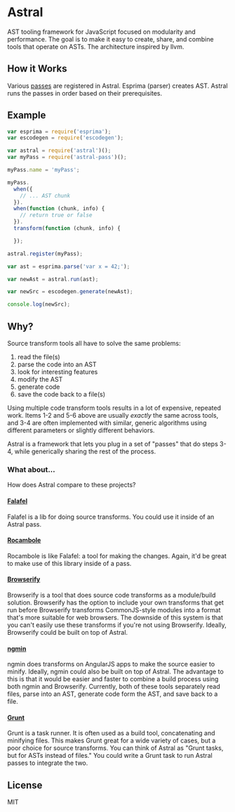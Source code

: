 # Astral

AST tooling framework for JavaScript focused on modularity and performance.
The goal is to make it easy to create, share, and combine tools that operate on ASTs.
The architecture inspired by llvm.

## How it Works

Various [passes](https://github.com/btford/astral-pass) are registered in Astral.
Esprima (parser) creates AST.
Astral runs the passes in order based on their prerequisites.

## Example

```javascript
var esprima = require('esprima');
var escodegen = require('escodegen');

var astral = require('astral')();
var myPass = require('astral-pass')();

myPass.name = 'myPass';

myPass.
  when({
    // ... AST chunk
  }).
  when(function (chunk, info) {
    // return true or false
  }).
  transform(function (chunk, info) {

  });

astral.register(myPass);

var ast = esprima.parse('var x = 42;');

var newAst = astral.run(ast);

var newSrc = escodegen.generate(newAst);

console.log(newSrc);
```

## Why?

Source transform tools all have to solve the same problems:

1. read the file(s)
2. parse the code into an AST
3. look for interesting features
4. modify the AST
5. generate code
6. save the code back to a file(s)

Using multiple code transform tools results in a lot of expensive, repeated work.
Items 1-2 and 5-6 above are usually *exactly* the same across tools,
and 3-4 are often implemented with similar, generic algorithms using different parameters or slightly different behaviors.

Astral is a framework that lets you plug in a set of "passes" that do steps 3-4,
while generically sharing the rest of the process.

### What about...
How does Astral compare to these projects?

#### [Falafel](https://github.com/substack/node-falafel)
Falafel is a lib for doing source transforms.
You could use it inside of an Astral pass.

#### [Rocambole](https://github.com/millermedeiros/rocambole/)
Rocambole is like Falafel: a tool for making the changes.
Again, it'd be great to make use of this library inside of a pass.

#### [Browserify](https://github.com/substack/node-browserify)
Browserify is a tool that does source code transforms as a module/build solution.
Browserify has the option to include your own transforms that get run before Browserify transforms CommonJS-style modules into a format that's more suitable for web browsers.
The downside of this system is that you can't easily use these transforms if you're not using Browserify.
Ideally, Browserify could be built on top of Astral.

#### [ngmin](https://github.com/btford/ngmin)
ngmin does transforms on AngularJS apps to make the source easier to minify.
Ideally, ngmin could also be built on top of Astral.
The advantage to this is that it would be easier and faster to combine a build process using both ngmin and Browserify.
Currently, both of these tools separately read files, parse into an AST, generate code form the AST, and save back to a file.

#### [Grunt](http://gruntjs.com/)
Grunt is a task runner.
It is often used as a build tool, concatenating and minifying files.
This makes Grunt great for a wide variety of cases, but a poor choice for source transforms.
You can think of Astral as "Grunt tasks, but for ASTs instead of files."
You could write a Grunt task to run Astral passes to integrate the two.

## License
MIT
